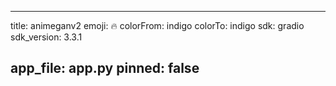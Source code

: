
---
title: animeganv2 
emoji: 🔥
colorFrom: indigo
colorTo: indigo
sdk: gradio
sdk_version: 3.3.1

app_file: app.py
pinned: false
---
